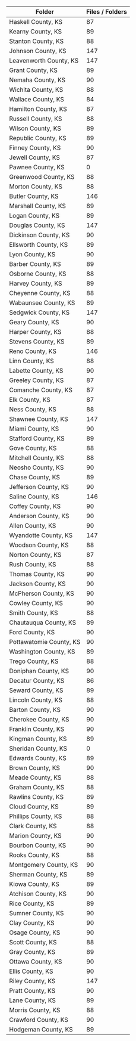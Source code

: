 | Folder                  |   Files / Folders |
|-------------------------|-------------------|
| Haskell County, KS      |                87 |
| Kearny County, KS       |                89 |
| Stanton County, KS      |                88 |
| Johnson County, KS      |               147 |
| Leavenworth County, KS  |               147 |
| Grant County, KS        |                89 |
| Nemaha County, KS       |                90 |
| Wichita County, KS      |                88 |
| Wallace County, KS      |                84 |
| Hamilton County, KS     |                87 |
| Russell County, KS      |                88 |
| Wilson County, KS       |                89 |
| Republic County, KS     |                89 |
| Finney County, KS       |                90 |
| Jewell County, KS       |                87 |
| Pawnee County, KS       |                 0 |
| Greenwood County, KS    |                88 |
| Morton County, KS       |                88 |
| Butler County, KS       |               146 |
| Marshall County, KS     |                89 |
| Logan County, KS        |                89 |
| Douglas County, KS      |               147 |
| Dickinson County, KS    |                90 |
| Ellsworth County, KS    |                89 |
| Lyon County, KS         |                90 |
| Barber County, KS       |                89 |
| Osborne County, KS      |                88 |
| Harvey County, KS       |                89 |
| Cheyenne County, KS     |                88 |
| Wabaunsee County, KS    |                89 |
| Sedgwick County, KS     |               147 |
| Geary County, KS        |                90 |
| Harper County, KS       |                88 |
| Stevens County, KS      |                89 |
| Reno County, KS         |               146 |
| Linn County, KS         |                88 |
| Labette County, KS      |                90 |
| Greeley County, KS      |                87 |
| Comanche County, KS     |                87 |
| Elk County, KS          |                87 |
| Ness County, KS         |                88 |
| Shawnee County, KS      |               147 |
| Miami County, KS        |                90 |
| Stafford County, KS     |                89 |
| Gove County, KS         |                88 |
| Mitchell County, KS     |                88 |
| Neosho County, KS       |                90 |
| Chase County, KS        |                89 |
| Jefferson County, KS    |                90 |
| Saline County, KS       |               146 |
| Coffey County, KS       |                90 |
| Anderson County, KS     |                90 |
| Allen County, KS        |                90 |
| Wyandotte County, KS    |               147 |
| Woodson County, KS      |                88 |
| Norton County, KS       |                87 |
| Rush County, KS         |                88 |
| Thomas County, KS       |                90 |
| Jackson County, KS      |                90 |
| McPherson County, KS    |                90 |
| Cowley County, KS       |                90 |
| Smith County, KS        |                88 |
| Chautauqua County, KS   |                89 |
| Ford County, KS         |                90 |
| Pottawatomie County, KS |                90 |
| Washington County, KS   |                89 |
| Trego County, KS        |                88 |
| Doniphan County, KS     |                90 |
| Decatur County, KS      |                86 |
| Seward County, KS       |                89 |
| Lincoln County, KS      |                88 |
| Barton County, KS       |                90 |
| Cherokee County, KS     |                90 |
| Franklin County, KS     |                90 |
| Kingman County, KS      |                89 |
| Sheridan County, KS     |                 0 |
| Edwards County, KS      |                89 |
| Brown County, KS        |                90 |
| Meade County, KS        |                88 |
| Graham County, KS       |                88 |
| Rawlins County, KS      |                89 |
| Cloud County, KS        |                89 |
| Phillips County, KS     |                88 |
| Clark County, KS        |                88 |
| Marion County, KS       |                90 |
| Bourbon County, KS      |                90 |
| Rooks County, KS        |                88 |
| Montgomery County, KS   |                90 |
| Sherman County, KS      |                89 |
| Kiowa County, KS        |                89 |
| Atchison County, KS     |                90 |
| Rice County, KS         |                89 |
| Sumner County, KS       |                90 |
| Clay County, KS         |                90 |
| Osage County, KS        |                90 |
| Scott County, KS        |                88 |
| Gray County, KS         |                89 |
| Ottawa County, KS       |                90 |
| Ellis County, KS        |                90 |
| Riley County, KS        |               147 |
| Pratt County, KS        |                90 |
| Lane County, KS         |                89 |
| Morris County, KS       |                88 |
| Crawford County, KS     |                90 |
| Hodgeman County, KS     |                89 |